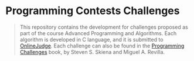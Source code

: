 # Programming Contests Challenges

> This repository contains the development for challenges proposed as part of the course Advanced Programming and Algorithms.
> Each algorithm is developed in C language, and it is submitted to [OnlineJudge](https://onlinejudge.org/).
> Each challenge can also be found in the [Programming Challenges](https://www.amazon.com.br/dp/B008AFF2ZU/ref=dp-kindle-redirect?_encoding=UTF8&btkr=1) book, by Steven S. Skiena and Miguel A. Revilla.

